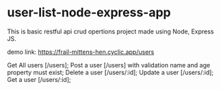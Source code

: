 # user-list-node-express-app
This is basic restful api crud opertions project made using Node, Express JS.

demo link: https://frail-mittens-hen.cyclic.app/users

Get All users [/users];
Post a user [/users] with validation name and age property must exist; 
Delete a user [/users/:id];
Update a user [/users/:id];
Get a user [/users/:id];

